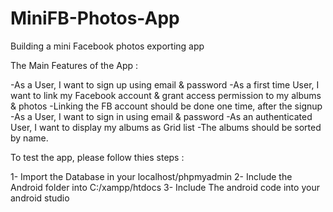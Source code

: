 # MiniFB-Photos-App
Building a mini Facebook photos exporting app

The Main Features of the App :

-As a User, I want to sign up using email & password
-As a first time User, I want to link my Facebook account & grant access
permission to my albums & photos
-Linking the FB account should be done one time, after the signup
-As a User, I want to sign in using email & password
-As an authenticated User, I want to display my albums as Grid list
  -The albums should be sorted by name.

To test the app, please follow thies steps :

1- Import the Database in your localhost/phpmyadmin
2- Include the Android folder into C:/xampp/htdocs
3- Include The android code into your android studio
